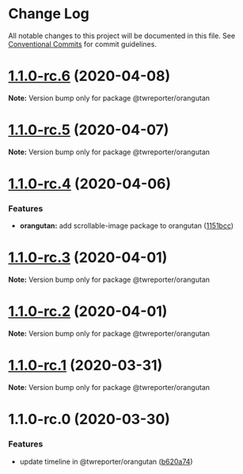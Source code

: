 # Change Log

All notable changes to this project will be documented in this file.
See [Conventional Commits](https://conventionalcommits.org) for commit guidelines.

# [1.1.0-rc.6](https://github.com/twreporter/orangutan/compare/@twreporter/orangutan@1.1.0-rc.5...@twreporter/orangutan@1.1.0-rc.6) (2020-04-08)

**Note:** Version bump only for package @twreporter/orangutan





# [1.1.0-rc.5](https://github.com/twreporter/orangutan/compare/@twreporter/orangutan@1.1.0-rc.4...@twreporter/orangutan@1.1.0-rc.5) (2020-04-07)

**Note:** Version bump only for package @twreporter/orangutan





# [1.1.0-rc.4](https://github.com/twreporter/orangutan/compare/@twreporter/orangutan@1.1.0-rc.3...@twreporter/orangutan@1.1.0-rc.4) (2020-04-06)


### Features

* **orangutan:** add scrollable-image package to orangutan ([1151bcc](https://github.com/twreporter/orangutan/commit/1151bccdb7151db809feba39e1c703cb2d19770c))





# [1.1.0-rc.3](https://github.com/twreporter/orangutan/compare/@twreporter/orangutan@1.1.0-rc.2...@twreporter/orangutan@1.1.0-rc.3) (2020-04-01)

**Note:** Version bump only for package @twreporter/orangutan





# [1.1.0-rc.2](https://github.com/twreporter/orangutan/compare/@twreporter/orangutan@1.1.0-rc.1...@twreporter/orangutan@1.1.0-rc.2) (2020-04-01)

**Note:** Version bump only for package @twreporter/orangutan





# [1.1.0-rc.1](https://github.com/twreporter/orangutan/compare/@twreporter/orangutan@1.1.0-rc.0...@twreporter/orangutan@1.1.0-rc.1) (2020-03-31)

**Note:** Version bump only for package @twreporter/orangutan





# 1.1.0-rc.0 (2020-03-30)


### Features

* update timeline in @twreporter/orangutan ([b620a74](https://github.com/twreporter/orangutan/commit/b620a74792c17b3fe4b0f28fb6b9f02a1ec0739a))
